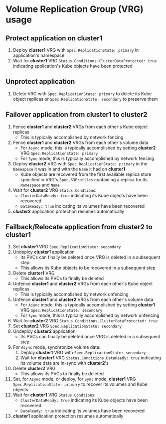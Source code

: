 # Volume Replication Group (VRG) usage

## Protect application on cluster1

1. Deploy **cluster1** VRG with `Spec.ReplicationState: primary` in
 application's namespace
1. Wait for **cluster1** VRG `Status.Conditions.ClusterDataProtected: true`
 indicating application's Kube objects have been protected

## Unprotect application

1. Delete VRG with `Spec.ReplicationState: primary` to delete its Kube object
 replicas or `Spec.ReplicationState: secondary` to preserve them

## Failover application from cluster1 to cluster2

1. Fence **cluster1** and **cluster2** VRGs from each other's Kube object
 replicas
   - This is typically accomplished by network fencing
1. Fence **cluster1** and **cluster2** VRGs from each other's volume data
   - For `Async` mode, this is typically accomplished by setting **cluster2**
 VRG `Spec.ReplicationState: primary`
   - For `Sync` mode, this is typically accomplished by network fencing
1. Deploy **cluster2** VRG with `Spec.ReplicationState: primary` in the
 `Namespace` it was in and with the `Name` it had on **cluster1**
   - Kube objects are recovered from the first available replica store specified
 in VRG's `Spec.S3Profiles` containing a replica for its `Namespace` and `Name`
1. Wait for **cluster2** VRG `Status.Condtions`:
   - `ClusterDataReady: true` indicating its Kube objects have been recovered
   - `DataReady: true` indicating its volumes have been recovered
1. **cluster2** application protection resumes automatically

## Failback/Relocate application from cluster2 to cluster1

1. Set **cluster1** VRG `Spec.ReplicationState: secondary`
1. Undeploy **cluster1** application
   - Its PVCs can finally be deleted once VRG is deleted in a subsequent step
   - This allows its Kube objects to be recovered in a subsequent step
1. Delete **cluster1** VRG
   - This allows its PVCs to finally be deleted
1. Unfence **cluster1** and **cluster2** VRGs from each other's Kube object
 replicas
   - This is typically accomplished by network unfencing
1. Unfence **cluster1** and **cluster2** VRGs from each other's volume data
   - For `Async` mode, this is typically accomplished by setting **cluster1**
 VRG `Spec.ReplicationState: secondary`
   - For `Sync` mode, this is typically accomplished by network unfencing
1. Wait for **cluster2** VRG `Status.Conditions.ClusterDataProtected: true`
1. Set **cluster2** VRG `Spec.ReplicationState: secondary`
1. Undeploy **cluster2** application
   - Its PVCs can finally be deleted once VRG is deleted in a subsequent step
1. For `Async` mode, synchronize volume data:
   1. Deploy **cluster1** VRG with `Spec.ReplicationState: secondary`
   1. Wait for **cluster1** VRG `Status.Conditions.DataReady: true` indicating its
 volume data are in-sync with **cluster2**'s
1. Delete **cluster2** VRG
   - This allows its PVCs to finally be deleted
1. Set, for `Async` mode, or deploy, for `Sync` mode, **cluster1** VRG
 `Spec.ReplicationState: primary` to recover its volumes and Kube objects
1. Wait for **cluster1** VRG `Status.Condtions`:
   - `ClusterDataReady: true` indicating its Kube objects have been recovered
   - `DataReady: true` indicating its volumes have been recovered
1. **cluster1** application protection resumes automatically
